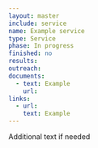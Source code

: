 ```yaml
---
layout: master
include: service
name: Example service
type: Service
phase: In progress
finished: no
results:
outreach:
documents:
  - text: Example 
    url:  
links:
  - url:   
    text: Example
---
```

Additional text if needed
